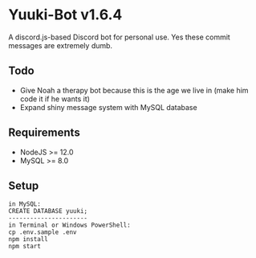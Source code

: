 # Yuuki-Bot v1.6.4
A discord.js-based Discord bot for personal use. Yes these commit messages are extremely dumb.

## Todo
- Give Noah a therapy bot because this is the age we live in (make him code it if he wants it)
- Expand shiny message system with MySQL database

## Requirements
- NodeJS >= 12.0
- MySQL >= 8.0

## Setup
```
in MySQL:
CREATE DATABASE yuuki;
----------------------
in Terminal or Windows PowerShell:
cp .env.sample .env
npm install
npm start
```
